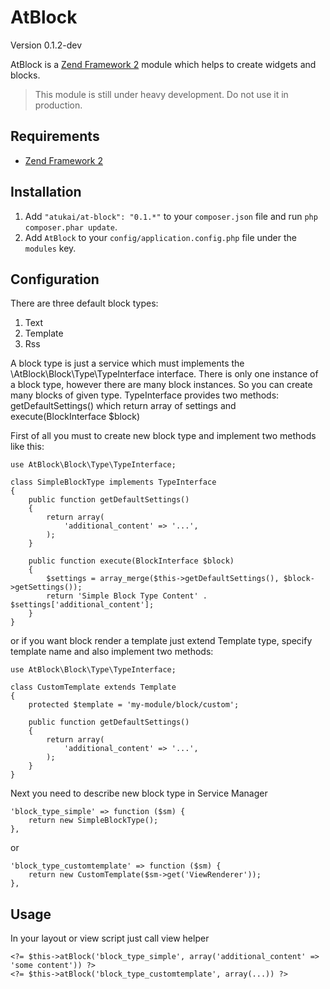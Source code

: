 # AtBlock

Version 0.1.2-dev

AtBlock is a [Zend Framework 2](http://framework.zend.com) module which helps to create widgets and blocks.

>This module is still under heavy development. Do not use it in production.

## Requirements

* [Zend Framework 2](https://github.com/zendframework/zf2)

## Installation

 1. Add `"atukai/at-block": "0.1.*"` to your `composer.json` file and run `php composer.phar update`.
 2. Add `AtBlock` to your `config/application.config.php` file under the `modules` key.

## Configuration

There are three default block types:

1. Text
2. Template
3. Rss

A block type is just a service which must implements the \AtBlock\Block\Type\TypeInterface interface.
There is only one instance of a block type, however there are many block instances. So you can create many blocks of
given type. TypeInterface provides two methods: getDefaultSettings() which return array of settings and
execute(BlockInterface $block)

First of all you must to create new block type and implement two methods like this:

```
use AtBlock\Block\Type\TypeInterface;

class SimpleBlockType implements TypeInterface
{
    public function getDefaultSettings()
    {
        return array(
            'additional_content' => '...',
        );
    }

    public function execute(BlockInterface $block)
    {
        $settings = array_merge($this->getDefaultSettings(), $block->getSettings());
        return 'Simple Block Type Content' . $settings['additional_content'];
    }
}
```

or if you want block render a template just extend Template type, specify template name and
also implement two methods:

```
use AtBlock\Block\Type\TypeInterface;

class CustomTemplate extends Template
{
    protected $template = 'my-module/block/custom';

    public function getDefaultSettings()
    {
        return array(
            'additional_content' => '...',
        );
    }
}
```

Next you need to describe new block type in Service Manager

```
'block_type_simple' => function ($sm) {
    return new SimpleBlockType();
},
```

or

```
'block_type_customtemplate' => function ($sm) {
    return new CustomTemplate($sm->get('ViewRenderer'));
},
```

## Usage

In your layout or view script just call view helper

```
<?= $this->atBlock('block_type_simple', array('additional_content' => 'some content')) ?>
<?= $this->atBlock('block_type_customtemplate', array(...)) ?>
```